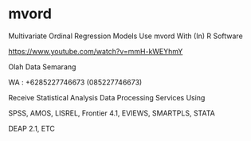 # mvord
Multivariate Ordinal Regression Models Use mvord With (In) R Software

https://www.youtube.com/watch?v=mmH-kWEYhmY

Olah Data Semarang

WA : +6285227746673 (085227746673)

Receive Statistical Analysis Data Processing Services Using

SPSS, AMOS, LISREL, Frontier 4.1, EVIEWS, SMARTPLS, STATA

DEAP 2.1, ETC
